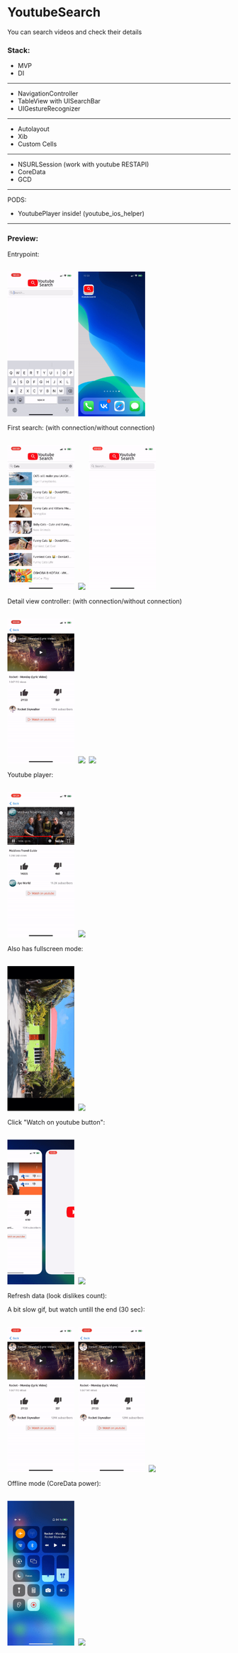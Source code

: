 # YoutubeSearch
You can search videos and check their details
### Stack:
- MVP
- DI
---
- NavigationController
- TableView with UISearchBar
- UIGestureRecognizer
---
- Autolayout
- Xib
- Custom Cells
---
- NSURLSession (work with youtube RESTAPI)
- CoreData
- GCD
- - - -
PODS:
- YoutubePlayer inside! (youtube_ios_helper)
- - - -
### Preview:
<p>Entrypoint:</p>
<kbd>
  <br/>
  <img src="/readme_sources/entrypoint.jpg" width="30%"/>
  <img src="/readme_sources/entrypoint.gif" width="30%"/>
</kbd>
<br/>
<p>First search: (with connection/without connection)</p>
<kbd>
  <br/>
  <img src="/readme_sources/firstsearch.jpg" width="30%"/>
  <img src="/readme_sources/firstsearch.gif" width="30%"/>
  <img src="/readme_sources/firstsearch_without_connection.gif" width="30%"/>
</kbd>
<br/>
<p>Detail view controller: (with connection/without connection)</p>
<kbd>
  <br/>
  <img src="/readme_sources/details.jpg" width="30%"/>
  <img src="/readme_sources/details.gif" width="30%"/>
  <img src="/readme_sources/details_without_connection.gif" width="30%"/>
</kbd>
<br/>
<p>Youtube player:</p>
<kbd>
  <br/>
  <img src="/readme_sources/player.jpg" width="30%"/>
  <img src="/readme_sources/player.gif" width="30%"/>
</kbd>
<br/>
<p>Also has fullscreen mode:</p>
<kbd>
  <br/>
  <img src="/readme_sources/fullscreen.jpg" width="30%"/>
  <img src="/readme_sources/fullscreen.gif" width="30%"/>
</kbd>
<br/>
<p>Click "Watch on youtube button":</p>
<kbd>
  <br/>
  <img src="/readme_sources/watchbutton.jpg" width="30%"/>
  <img src="/readme_sources/watchbutton.gif" width="30%"/>
</kbd>
<br/>
<p>Refresh data (look dislikes count):</p>
<p>A bit slow gif, but watch untill the end (30 sec):</p>
<kbd>
  <br/>
  <img src="/readme_sources/refreshdata_before.jpg" width="30%"/>
  <img src="/readme_sources/refreshdata_after.jpg" width="30%"/>
  <img src="/readme_sources/refreshdata.gif" width="30%"/>
</kbd>
<br/>
<p>Offline mode (CoreData power):</p>
<kbd>
  <br/>
  <img src="/readme_sources/offline.jpg" width="30%"/>
  <img src="/readme_sources/offline.gif" width="30%"/>
</kbd>
<br/>
